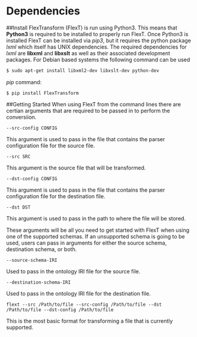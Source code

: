 # Dependencies
##Install
FlexTransform (FlexT) is run using Python3. This means that **Python3** is required to be installed to properly run FlexT.
Once Python3 is installed FlexT can be installed via *pip3*, but it requires the python package *lxml* which itself has 
UNIX dependencies. The required dependencies for *lxml* are **libxml** and **libxslt** as well as their associated 
development packages. For Debian based systems the following command can be used

```bash
$ sudo apt-get install libxml2-dev libxslt-dev python-dev
```
*pip* command:
```shell
$ pip install FlexTransform
```

##Getting Started
When using FlexT from the command lines there are certian arguments that are required to be passed in to perform the 
conversiion.
```shell
--src-config CONFIG
```  
This argument is used to pass in the file that contains the parser configuration file for the source file.
```shell
--src SRC
```  
This argument is the source file that will be transformed.
```shell
--dst-config CONFIG
```
This argument is used to pass in the file that contains the parser configuration file for the destination file.
```shell
--dst DST
```
This argument is used to pass in the path to where the file will be stored.

These arguments will be all you need to get started with FlexT when using one of the supported schemas. If an unsupported 
schema is going to be used, users can pass in arguments for either the source schema, destination schema, or both.

```shell
--source-schema-IRI
```
Used to pass in the ontology IRI file for the source file.

```shell
--destination-schema-IRI
```
Used to pass in the ontology IRI file for the destination file.

```shell
flext --src /Path/to/file --src-config /Path/to/file --dst /Path/to/file --dst-config /Path/to/file
```
This is the most basic format for transforming a file that is currently supported. 